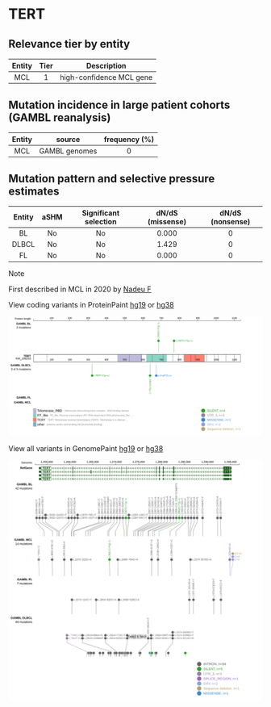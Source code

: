 # TERT

## Relevance tier by entity

|Entity|Tier|Description             |
|:------:|:----:|------------------------|
|MCL   |1   |high-confidence MCL gene|

## Mutation incidence in large patient cohorts (GAMBL reanalysis)

|Entity|source       |frequency (%)|
|:------:|:-------------:|:-------------:|
|MCL   |GAMBL genomes|0            |

## Mutation pattern and selective pressure estimates

|Entity|aSHM|Significant selection|dN/dS (missense)|dN/dS (nonsense)|
|:------:|:----:|:---------------------:|:----------------:|:----------------:|
|BL    |No  |No                   |0.000           |0               |
|DLBCL |No  |No                   |1.429           |0               |
|FL    |No  |No                   |0.000           |0               |


> [!NOTE]
> First described in MCL in 2020 by [Nadeu F](https://pubmed.ncbi.nlm.nih.gov/32584970)


View coding variants in ProteinPaint [hg19](https://morinlab.github.io/LLMPP/GAMBL/TERT_protein.html)  or [hg38](https://morinlab.github.io/LLMPP/GAMBL/TERT_protein_hg38.html)

![image](images/proteinpaint/TERT_NM_198253.svg)

View all variants in GenomePaint [hg19](https://morinlab.github.io/LLMPP/GAMBL/TERT.html)  or [hg38](https://morinlab.github.io/LLMPP/GAMBL/TERT_hg38.html)

![image](images/proteinpaint/TERT.svg)
